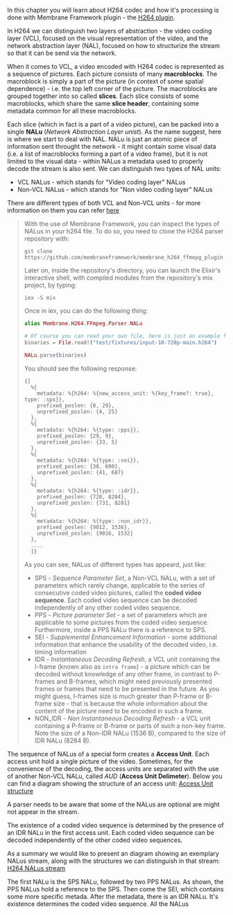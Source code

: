  In this chapter you will learn about H264 codec and how it's processing is done with Membrane Framework plugin - the [H264 plugin](https://github.com/membraneframework/membrane_h264_ffmpeg_plugin).

 In H264 we can distinguish two layers of abstraction - the video coding layer (VCL), focused on the visual representation of the video, and the network abstraction layer (NAL), focused on how to structurize the stream so that it can be send via the network. 
 
 When it comes to VCL, a video encoded with H264 codec is represented as a sequence of pictures. Each picture consists of many **macroblocks**.
 The macroblock is simply a part of the picture (in context of some spatial dependence) - i.e. the top left corner of the picture.
 The macroblocks are grouped together into so called **slices**. Each slice consists of some macroblocks, which share the same **slice header**, containing some metadata common for all these macroblocks.

Each slice (which in fact is a part of a video picture), can be packed into a single
**NALu** (*Network Abstraction Layer unist*). As the name suggest, here is where we start to deal with NAL. NALu is just an atomic piece of information sent throught the network - it might contain some visual data (i.e. a list of macroblocks forming a part of a video frame), but it is not limited to the visual data - within NALus a metadata used to properly decode the stream is also sent. We can distinguish two types of NAL units:
* VCL NALus - which stands for "Video coding layer" NALus
* Non-VCL NALus - which stands for "Non video coding layer" NALus

There are different types of both VCL and Non-VCL units - for more information on them you can refer [here](https://yumichan.net/video-processing/video-compression/introduction-to-h264-nal-unit/)

> With the use of Membrane Framework, you can inspect the types of NALus in your h264 file. To do so, you need to clone the H264 parser repository with:
> 
> ```
> git clone https://github.com/membraneframework/membrane_h264_ffmepg_plugin
> ```
> 
> Later on, inside the repository's directory, you can launch the Elixir's interactive shell, with compiled modules from the repository's mix project, by typing:
> 
> ```
> iex -S mix
> ```
> 
> Once in iex, you can do the following thing:
> ```Elixir
> alias Membrane.H264.FFmpeg.Parser.NALu
> 
> # Of course you can read your own file, here is just an example file from the test directory
> binaries = File.read!("test/fixtures/input-10-720p-main.h264") 
> 
> NALu.parse(binaries)
> ```
> 
> You should see the following response:
> ```
> {[
>   %{
>     metadata: %{h264: %{new_access_unit: %{key_frame?: true}, type: :sps}},
>     prefixed_poslen: {0, 29},
>     unprefixed_poslen: {4, 25}
>   },
>   %{
>     metadata: %{h264: %{type: :pps}},
>     prefixed_poslen: {29, 9},
>     unprefixed_poslen: {33, 5}
>   },
>   %{
>     metadata: %{h264: %{type: :sei}},
>     prefixed_poslen: {38, 690},
>     unprefixed_poslen: {41, 687}
>   },
>   %{
>     metadata: %{h264: %{type: :idr}},
>     prefixed_poslen: {728, 8284},
>     unprefixed_poslen: {731, 8281}
>   },
>   %{
>     metadata: %{h264: %{type: :non_idr}},
>     prefixed_poslen: {9012, 1536},
>     unprefixed_poslen: {9016, 1532}
>   },
>   ....
>   ]}
> ```
> As you can see, NALus of different types has appeard, just like:
> * SPS - *Sequence Parameter Set*, a Non-VCL NALu, with a set of parameters which rarely change, applicable to the series of consecutive coded video pictures, called the **coded video sequence**. Each coded video sequence can be decoded independently of any other coded video sequence.
> * PPS - *Picture parameter Set* - a set of parameters which are applicable to some pictures from the coded video sequence. Furthermore, inside a PPS NALu there is a reference to SPS. 
> * SEI - *Supplemental Enhancement Information* - some additional information that enhance the usability of the decoded video, i.e. timing information
> * IDR - *Instantaneous Decoding Refresh*, a VCL unit containing the I-frame (known also as `intra frame`) - a picture which can be decoded without knowledge of any other frame, in contrast to P-frames and B-frames, which might need previously presented frames or frames that need to be presented in the future. As you might guess, I-frames size is much greater than P-frame or B-frame size - that is because the whole information about the content of the picture need to be encoded in such a frame.
> * NON_IDR - *Non Instantaneous Decoding Refresh* - a VCL unit containing a P-frame or B-frame or parts of such a non-key frame. Note the size of a Non-IDR NALu (1536 B), compared to the size of IDR NALu (8284 B).

The sequence of NALus of a special form creates a **Access Unit**.
Each access unit hold a single picture of the video. Sometimes, for the convenience of the decoding, the access units are separated with the use of another Non-VCL NALu, called *AUD* (**Access Unit Delimeter**).
Below you can find a diagram showing the structure of an access unit:
[Access Unit structure](assets/au_structure.png)

A parser needs to be aware that some of the NALus are optional are might not appear in the stream.


The existence of a coded video sequence is determined by the presence of an IDR NALu in the first access unit. Each coded video sequence can be decoded independently of the other coded video sequences. 

As a summary we would like to present an diagram showing an exemplary NALus stream, along with the structures we can distinguish in that stream:
[H264 NALus stream](assets/h264_structure.png)

The first NALu is the SPS NALu, followed by two PPS NALus. As shown, the PPS NALus hold a reference to the SPS. Then come the SEI, which contains some more specific metada.
After the metadata, there is an IDR NALu. It's existence determines the coded video sequence. All the NALus
